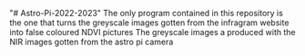 "# Astro-Pi-2022-2023" 
 The only program contained in this repository is the one that turns the greyscale images gotten from the infragram website into false coloured NDVI pictures
 The greyscale images a produced with the NIR images gotten from the astro pi camera
